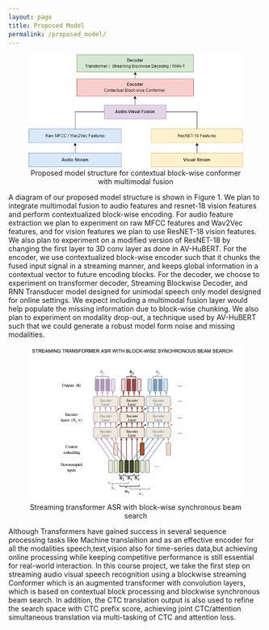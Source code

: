 ```yaml
---
layout: page
title: Proposed Model
permalink: /proposed_model/
---
```


<figure>
    <center>
    <img src="/images/model_structure.png">
    <figcaption>Proposed model structure for contextual block-wise conformer with multimodal fusion</figcaption>
    </center>
</figure>

A diagram of our proposed model structure is shown in Figure 1. We plan to integrate multimodal fusion to audio features and resnet-18 vision features and perform contextualized block-wise encoding. For audio feature extraction we plan to experiment on raw MFCC features and Wav2Vec features, and for vision features we plan to use ResNET-18 vision features. We also plan to experiment on a modified version of ResNET-18 by changing the first layer to 3D conv layer as done in AV-HuBERT. For the encoder, we use contextualized block-wise encoder such that it chunks the fused input signal in a streaming manner, and keeps global information in a contextual vector to future encoding blocks. For the decoder, we choose to experiment on transformer decoder, Streaming Blockwise Decoder, and RNN Transducer model designed for unimodal speech only model designed for online settings. We expect including a multimodal fusion layer would help populate the missing information due to block-wise chunking. We also plan to experiment on modality drop-out, a technique used by AV-HuBERT such that we could generate a robust model form noise and missing modalities. 

<figure>
    <center>
    <img src="/images/streaming_transformer.png">
    <figcaption>Streaming transformer ASR with block-wise synchronous beam search</figcaption>
    </center>
</figure>

Although Transformers have gained success in several sequence processing tasks like Machine translaition and as an effective encoder for all the modalities speech,text,vision also for time-series data,but achieving online processing while keeping competitive performance is still essential for real-world interaction. In this course project, we take the first step on streaming audio visual speech recognition using a blockwise streaming Conformer which is an augmented transformer with convolution layers, which is based on contextual block processing and blockwise synchronous beam search. In addition, the CTC translation output is also used to refine the search space with CTC prefix score, achieving joint CTC/attention simultaneous translation via multi-tasking of CTC and attention loss. 